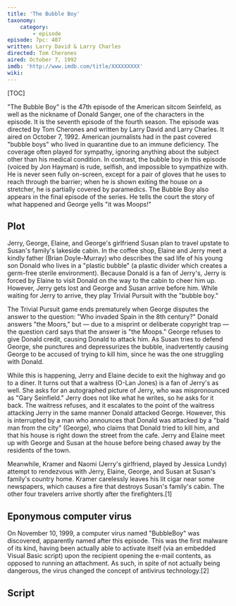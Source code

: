 ```yaml
---
title: 'The Bubble Boy'
taxonomy:
    category:
        - episode
episode: 7pc: 407         
written: Larry David & Larry Charles
directed: Tom Cherones
aired: October 7, 1992
imdb: 'http://www.imdb.com/title/XXXXXXXXX'
wiki: 
---
```


[TOC]

"The Bubble Boy" is the 47th episode of the American sitcom Seinfeld, as well as the nickname of Donald Sanger, one of the characters in the episode. It is the seventh episode of the fourth season. The episode was directed by Tom Cherones and written by Larry David and Larry Charles. It aired on October 7, 1992. American journalists had in the past covered "bubble boys" who lived in quarantine due to an immune deficiency. The coverage often played for sympathy, ignoring anything about the subject other than his medical condition. In contrast, the bubble boy in this episode (voiced by Jon Hayman) is rude, selfish, and impossible to sympathize with. He is never seen fully on-screen, except for a pair of gloves that he uses to reach through the barrier; when he is shown exiting the house on a stretcher, he is partially covered by paramedics. The Bubble Boy also appears in the final episode of the series. He tells the court the story of what happened and George yells "it was Moops!"

## Plot

Jerry, George, Elaine, and George's girlfriend Susan plan to travel upstate to Susan's family's lakeside cabin. In the coffee shop, Elaine and Jerry meet a kindly father (Brian Doyle-Murray) who describes the sad life of his young son Donald who lives in a "plastic bubble" (a plastic divider which creates a germ-free sterile environment). Because Donald is a fan of Jerry's, Jerry is forced by Elaine to visit Donald on the way to the cabin to cheer him up. However, Jerry gets lost and George and Susan arrive before him. While waiting for Jerry to arrive, they play Trivial Pursuit with the "bubble boy."

The Trivial Pursuit game ends prematurely when George disputes the answer to the question: "Who invaded Spain in the 8th century?" Donald answers "the Moors," but — due to a misprint or deliberate copyright trap — the question card says that the answer is "the Moops." George refuses to give Donald credit, causing Donald to attack him. As Susan tries to defend George, she punctures and depressurizes the bubble, inadvertently causing George to be accused of trying to kill him, since he was the one struggling with Donald.

While this is happening, Jerry and Elaine decide to exit the highway and go to a diner. It turns out that a waitress (O-Lan Jones) is a fan of Jerry's as well. She asks for an autographed picture of Jerry, who was mispronounced as "Gary Seinfield." Jerry does not like what he writes, so he asks for it back. The waitress refuses, and it escalates to the point of the waitress attacking Jerry in the same manner Donald attacked George. However, this is interrupted by a man who announces that Donald was attacked by a "bald man from the city" (George), who claims that Donald tried to kill him, and that his house is right down the street from the cafe. Jerry and Elaine meet up with George and Susan at the house before being chased away by the residents of the town.

Meanwhile, Kramer and Naomi (Jerry's girlfriend, played by Jessica Lundy) attempt to rendezvous with Jerry, Elaine, George, and Susan at Susan's family's country home. Kramer carelessly leaves his lit cigar near some newspapers, which causes a fire that destroys Susan's family's cabin. The other four travelers arrive shortly after the firefighters.[1]

## Eponymous computer virus

On November 10, 1999, a computer virus named "BubbleBoy" was discovered, apparently named after this episode. This was the first malware of its kind, having been actually able to activate itself (via an embedded Visual Basic script) upon the recipient opening the e-mail contents, as opposed to running an attachment. As such, in spite of not actually being dangerous, the virus changed the concept of antivirus technology.[2]

## Script
